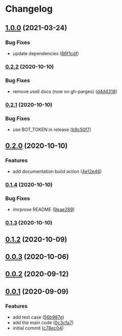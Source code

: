 # Changelog

## [1.0.0](https://www.github.com/mljs/nGMCA/compare/v0.2.2...v1.0.0) (2021-03-24)


### Bug Fixes

* update dependencies ([66f1cdf](https://www.github.com/mljs/nGMCA/commit/66f1cdf1f05a72611bdf258b0ffe141d664108f2))

### [0.2.2](https://www.github.com/mljs/nGMCA/compare/v0.2.1...v0.2.2) (2020-10-10)


### Bug Fixes

* remove usell docs (now on gh-parges) ([d4d4318](https://www.github.com/mljs/nGMCA/commit/d4d4318328975a9d649f155ab968b86e3851a0c7))

### [0.2.1](https://www.github.com/mljs/nGMCA/compare/v0.2.0...v0.2.1) (2020-10-10)


### Bug Fixes

* use BOT_TOKEN in release ([b9c50f7](https://www.github.com/mljs/nGMCA/commit/b9c50f702b3fcf69d5ff5dd8db9d71b88529790b))

## [0.2.0](https://www.github.com/mljs/nGMCA/compare/v0.1.4...v0.2.0) (2020-10-10)


### Features

* add documentation build action ([4e12e46](https://www.github.com/mljs/nGMCA/commit/4e12e4601063406c33a92c2413610e676b3d8e0f))

### [0.1.4](https://www.github.com/mljs/nGMCA/compare/v0.1.3...v0.1.4) (2020-10-10)


### Bug Fixes

* imrprove README ([9eae289](https://www.github.com/mljs/nGMCA/commit/9eae289d94a9fd960651268b3051e3bb4b9c05c3))

### [0.1.3](https://github.com/mljs/nGMCA/compare/v0.1.2...v0.1.3) (2020-10-10)

## [0.1.2](https://github.com/mljs/nGMCA/compare/v0.1.1...v0.1.2) (2020-10-09)



## [0.0.3](https://github.com/mljs/nGMCA/compare/v0.0.2...v0.0.3) (2020-10-06)



## [0.0.2](https://github.com/mljs/nGMCA/compare/v0.0.1...v0.0.2) (2020-09-12)



## [0.0.1](https://github.com/mljs/nGMCA/compare/c78ec0450751ca42f70b71e56322422bd1f2cf39...v0.0.1) (2020-09-09)


### Features

* add test case ([56b987e](https://github.com/mljs/nGMCA/commit/56b987ee4b50fbc4d534c52d8b1280525999028f))
* add the main code ([0c3cfa7](https://github.com/mljs/nGMCA/commit/0c3cfa7d6c7723198d684df747834b6e51a290a3))
* initial commit ([c78ec04](https://github.com/mljs/nGMCA/commit/c78ec0450751ca42f70b71e56322422bd1f2cf39))
